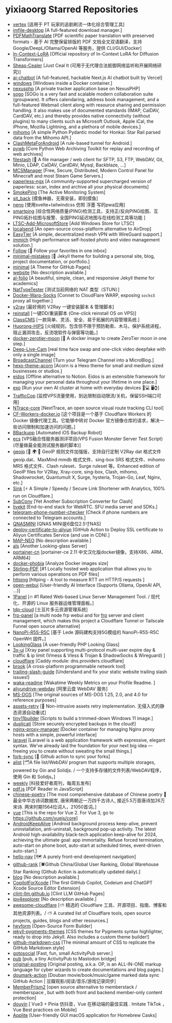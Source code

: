 # yixiaoorg Starred Repositories

- [vertex](https://github.com/vertex-app/vertex)	[适用于 PT 玩家的追剧刷流一体化综合管理工具]
- [imfile-desktop](https://github.com/imfile-io/imfile-desktop)	[A full-featured download manager.]
- [PDFMathTranslate](https://github.com/Byaidu/PDFMathTranslate)	[PDF scientific paper translation with preserved formats - 基于 AI 完整保留排版的 PDF 文档全文双语翻译，支持 Google/DeepL/Ollama/OpenAI 等服务，提供 CLI/GUI/Docker]
- [In-Context-LoRA](https://github.com/ali-vilab/In-Context-LoRA)	[Official repository of In-Context LoRA for Diffusion Transformers]
- [Sheas-Cealer](https://github.com/SpaceTimee/Sheas-Cealer)	[Just Ceal It (可用于无代理合法抵御网络监听和开展网络研究)]
- [ai-chatbot](https://github.com/vercel/ai-chatbot)	[A full-featured, hackable Next.js AI chatbot built by Vercel]
- [windows](https://github.com/dockur/windows)	[Windows inside a Docker container.]
- [nexusphp](https://github.com/xiaomlove/nexusphp)	[A private tracker application base on NexusPHP]
- [sogo](https://github.com/Alinto/sogo)	[SOGo is a very fast and scalable modern collaboration suite (groupware). It offers calendaring, address book management, and a full-featured Webmail client along with resource sharing and permission handling. It also makes use of documented standards (IMAP, CalDAV, CardDAV, etc.) and thereby provides native connectivity (without plugins) to many clients such as Microsoft Outlook, Apple iCal, the iPhone, Mozilla Lightning, and a plethora of mobile devices.]
- [mihomo](https://github.com/MetaCubeX/mihomo)	[A simple Python Pydantic model for Honkai: Star Rail parsed data from the Mihomo API.]
- [ClashMetaForAndroid](https://github.com/MetaCubeX/ClashMetaForAndroid)	[A rule-based tunnel for Android.]
- [pywb](https://github.com/webrecorder/pywb)	[Core Python Web Archiving Toolkit for replay and recording of web archives]
- [filestash](https://github.com/mickael-kerjean/filestash)	[🦄 A file manager / web client for SFTP, S3, FTP, WebDAV, Git, Minio, LDAP, CalDAV, CardDAV, Mysql, Backblaze, ...]
- [MCSManager](https://github.com/MCSManager/MCSManager)	[Free, Secure, Distributed, Modern Control Panel for Minecraft and most Steam Game Servers.]
- [paperless-ngx](https://github.com/paperless-ngx/paperless-ngx)	[A community-supported supercharged version of paperless: scan, index and archive all your physical documents]
- [SmokePing](https://github.com/oetiker/SmokePing)	[The Active Monitoring System]
- [sit_back](https://github.com/nijun008/sit_back)	[摸鱼神器，无需安装，即刻摸鱼]
- [neno](https://github.com/openneno/neno)	[使用svelte+tailwindcss 仿照 浮墨 写的pwa应用]
- [smartping](https://github.com/smartping/smartping)	[综合性网络质量(PING)检测工具，支持正/反向PING绘图、互PING拓扑绘图与报警、全国PING延迟地图与在线检测工具等功能 ]
- [LTSC-Add-MicrosoftStore](https://github.com/kkkgo/LTSC-Add-MicrosoftStore)	[Add Windows Store for LTSC]
- [localsend](https://github.com/localsend/localsend)	[An open-source cross-platform alternative to AirDrop]
- [EasyTier](https://github.com/EasyTier/EasyTier)	[A simple, decentralized mesh VPN with WireGuard support.]
- [immich](https://github.com/immich-app/immich)	[High performance self-hosted photo and video management solution.]
- [Follow](https://github.com/RSSNext/Follow)	[🧡 Follow your favorites in one inbox]
- [minimal-mistakes](https://github.com/mmistakes/minimal-mistakes)	[:triangular_ruler: Jekyll theme for building a personal site, blog, project documentation, or portfolio.]
- [minimal](https://github.com/orderedlist/minimal)	[A Theme for GitHub Pages]
- [website](https://github.com/jonbarron/website)	[No description available.]
- [al-folio](https://github.com/alshedivat/al-folio)	[A beautiful, simple, clean, and responsive Jekyll theme for academics]
- [NatTypeTester](https://github.com/HMBSbige/NatTypeTester)	[测试当前网络的 NAT 类型（STUN）]
- [Docker-Warp-Socks](https://github.com/Mon-ius/Docker-Warp-Socks)	[Connet to CloudFlare WARP, exposing `socks5` proxy all together.]
- [v2ray](https://github.com/233boy/v2ray)	[最好用的 V2Ray 一键安装脚本 & 管理脚本]
- [reinstall](https://github.com/bin456789/reinstall)	[一键DD/重装脚本 (One-click reinstall OS on VPS)]
- [ClassCMS](https://github.com/ClassCMS/ClassCMS)	[一款简单、灵活、安全、易于拓展的内容管理系统.]
- [Huorong-HIPS](https://github.com/Linzh7/Huorong-HIPS)	[火绒规则，包含但不限于预防勒索、木马，保护系统进程，阻止漏洞攻击，反流氓软件与弹窗等功能。]
- [docker-zerotier-moon](https://github.com/rwv/docker-zerotier-moon)	[🐳 A docker image to create ZeroTier moon in one step.]
- [Deep-Live-Cam](https://github.com/hacksider/Deep-Live-Cam)	[real time face swap and one-click video deepfake with only a single image]
- [BroadcastChannel](https://github.com/ccbikai/BroadcastChannel)	[Turn your Telegram Channel into a MicroBlog.]
- [hexo-theme-acorn](https://github.com/zhwangart/hexo-theme-acorn)	[Acorn is a Hexo theme for small and medium sized businesses or studios.]
- [eidos](https://github.com/mayneyao/eidos)	[Offline alternative to Notion. Eidos is an extensible framework for managing your personal data throughout your lifetime in one place.]
- [exo](https://github.com/exo-explore/exo)	[Run your own AI cluster at home with everyday devices 📱💻 🖥️⌚]
- [TrafficCop](https://github.com/ypq123456789/TrafficCop)	[监控VPS流量使用，到达限制自动限流/关机，保留SSH端口可用]
- [NTrace-core](https://github.com/nxtrace/NTrace-core)	[NextTrace, an open source visual route tracking CLI tool]
- [CF-Workers-docker.io](https://github.com/cmliu/CF-Workers-docker.io)	[这个项目是一个基于 Cloudflare Workers 的 Docker 镜像代理工具。它能够中转对 Docker 官方镜像仓库的请求，解决一些访问限制和加速访问的问题。]
- [BBackupp](https://github.com/Lakr233/BBackupp)	[Automated iOS Backup Robot]
- [ecs](https://github.com/spiritLHLS/ecs)	[VPS融合怪服务器测评项目(VPS Fusion Monster Server Test Script)(尽量做最全能测试服务器的脚本)]
- [geoip](https://github.com/Loyalsoldier/geoip)	[🌚 🌍 🌝 GeoIP 规则文件加强版，支持自行定制 V2Ray dat 格式文件 geoip.dat、MaxMind mmdb 格式文件、sing-box SRS 格式文件、mihomo MRS 格式文件、Clash ruleset、Surge ruleset 等。Enhanced edition of GeoIP files for V2Ray, Xray-core, sing-box, Clash, mihomo, Shadowrocket, Quantumult X, Surge, hysteria, Trojan-Go, Leaf, Nginx, etc.]
- [Sink](https://github.com/ccbikai/Sink)	[⚡ A Simple / Speedy / Secure Link Shortener with Analytics, 100% run on Cloudflare.]
- [SubConv](https://github.com/SubConv/SubConv)	[Yet Another Subscription Converter for Clash]
- [livekit](https://github.com/livekit/livekit)	[End-to-end stack for WebRTC. SFU media server and SDKs.]
- [telegram-phone-number-checker](https://github.com/bellingcat/telegram-phone-number-checker)	[Check if phone numbers are connected to Telegram accounts.]
- [QNASMINI](https://github.com/thunder439/QNASMINI)	[QNAS MINI是6盘位2.5寸NAS]
- [deploy-certificate-to-aliyun](https://github.com/Menci/deploy-certificate-to-aliyun)	[GitHub Action to Deploy SSL certificate to Aliyun Certificates Service (and use in CDN).]
- [MAP-NEO](https://github.com/multimodal-art-projection/MAP-NEO)	[No description available.]
- [als](https://github.com/wikihost-opensource/als)	[Another Looking-glass Server]
- [portainer-cn](https://github.com/outlovecn/portainer-cn)	[portainer-ce 2.11 中文汉化版docker镜像，支持X86、ARM、ARM64]
- [docker-phobia](https://github.com/remorses/docker-phobia)	[Analyze Docker images size]
- [Stirling-PDF](https://github.com/Stirling-Tools/Stirling-PDF)	[#1 Locally hosted web application that allows you to perform various operations on PDF files]
- [httping](https://github.com/pjperez/httping)	[httping - A tool to measure RTT on HTTP/S requests ]
- [open-webui](https://github.com/open-webui/open-webui)	[User-friendly AI Interface (Supports Ollama, OpenAI API, ...)]
- [1Panel](https://github.com/1Panel-dev/1Panel)	[🔥 #1 Rated Web-based Linux Server Management Tool. / 现代化、开源的 Linux 服务器运维管理面板。]
- [tdp-cloud](https://github.com/opentdp/tdp-cloud)	[土豆片多云资源管理系统]
- [frp-panel](https://github.com/VaalaCat/frp-panel)	[a multi node frp webui and for [frp](https://github.com/fatedier/frp) server and client management, which makes this project a Cloudflare Tunnel or Tailscale Funnel open source alternative]
- [NanoPi-R5S-R5C](https://github.com/Siriling/NanoPi-R5S-R5C)	[基于 Lede 源码建构支持5G模组的 NanoPi-R5S-R5C OpenWrt 固件。]
- [LookingGlass](https://github.com/ILLKX/LookingGlass)	[A user-friendly PHP Looking Glass]
- [3x-ui](https://github.com/MHSanaei/3x-ui)	[Xray panel supporting multi-protocol multi-user expire day & traffic & ip limit (Vmess & Vless & Trojan &  ShadowSocks & Wireguard) ]
- [cloudflare](https://github.com/caddy-dns/cloudflare)	[Caddy module: dns.providers.cloudflare]
- [brook](https://github.com/txthinking/brook)	[A cross-platform programmable network tool]
- [trailing-slash-guide](https://github.com/slorber/trailing-slash-guide)	[Understand and fix your static website trailing slash issues!]
- [waka-readme](https://github.com/athul/waka-readme)	[Wakatime Weekly Metrics on your Profile Readme. ]
- [aliyundrive-webdav](https://github.com/messense/aliyundrive-webdav)	[阿里云盘 WebDAV 服务]
- [MS-DOS](https://github.com/microsoft/MS-DOS)	[The original sources of MS-DOS 1.25, 2.0, and 4.0 for reference purposes]
- [assets-retry](https://github.com/Nikaple/assets-retry)	[:repeat: Non-intrusive assets retry implementation. 无侵入式的静态资源自动重试]
- [tiny11builder](https://github.com/ntdevlabs/tiny11builder)	[Scripts to build a trimmed-down Windows 11 image.]
- [duplicati](https://github.com/duplicati/duplicati)	[Store securely encrypted backups in the cloud!]
- [nginx-proxy-manager](https://github.com/NginxProxyManager/nginx-proxy-manager)	[Docker container for managing Nginx proxy hosts with a simple, powerful interface]
- [laravel](https://github.com/laravel/laravel)	[Laravel is a web application framework with expressive, elegant syntax. We’ve already laid the foundation for your next big idea — freeing you to create without sweating the small things.]
- [fork-sync](https://github.com/tgymnich/fork-sync)	[🔄 Github action to sync your forks]
- [alist](https://github.com/AlistGo/alist)	[🗂️A file list/WebDAV program that supports multiple storages, powered by Gin and Solidjs. / 一个支持多存储的文件列表/WebDAV程序，使用 Gin 和 Solidjs。]
- [weekly](https://github.com/ruanyf/weekly)	[科技爱好者周刊，每周五发布]
- [pdf.js](https://github.com/mozilla/pdf.js)	[PDF Reader in JavaScript]
- [chinese-poetry](https://github.com/chinese-poetry/chinese-poetry)	[The most comprehensive database of Chinese poetry 🧶最全中华古诗词数据库,  唐宋两朝近一万四千古诗人,  接近5.5万首唐诗加26万宋诗.  两宋时期1564位词人，21050首词。]
- [vue](https://github.com/vuejs/vue)	[This is the repo for Vue 2. For Vue 3, go to https://github.com/vuejs/core]
- [AndroidKeepAlive](https://github.com/fgkeepalive/AndroidKeepAlive)	[Android background process keep-alive, prevent uninstallation, anti-uninstall, background pop-up activity. The latest Android high-availability black-tech application keep-alive for 2024, achieving the ultimate goal: app immortality. Refuse forced termination, auto-start on phone boot, auto-start at scheduled times, event-driven auto-start.]
- [hello-nav](https://github.com/hello-nav/hello-nav)	[🗺  A purely front-end development navigation]
- [github-rank](https://github.com/jaywcjlove/github-rank)	[🕷️Github China/Global User Ranking, Global Warehouse Star Ranking (Github Action is automatically updated daily).]
- [blog](https://github.com/ninehills/blog)	[No description available.]
- [CopilotForXcode](https://github.com/intitni/CopilotForXcode)	[The first GitHub Copilot, Codeium and ChatGPT Xcode Source Editor Extension]
- [clint-llm.github.io](https://github.com/clint-llm/clint-llm.github.io)	[Clint LLM GitHub Pages]
- [ipv4explorer](https://github.com/davidbullado/ipv4explorer)	[No description available.]
- [awesome-cloudflare](https://github.com/zhuima/awesome-cloudflare)	[⛅️ 精选的 Cloudflare 工具、开源项目、指南、博客和其他资源列表。/ ⛅️ A curated list of Cloudflare tools, open source projects, guides, blogs and other resources.]
- [heyform](https://github.com/heyform/heyform)	[Open-Source Form Builder]
- [jekyll-pygments-themes](https://github.com/jwarby/jekyll-pygments-themes)	[CSS themes for Pygments syntax highlighter, ready to drop into Jekyll.  Also includes a custom theme builder!]
- [github-markdown-css](https://github.com/sindresorhus/github-markdown-css)	[The minimal amount of CSS to replicate the GitHub Markdown style]
- [gotosocial](https://github.com/superseriousbusiness/gotosocial)	[Fast, fun, small ActivityPub server.]
- [pub](https://github.com/davecheney/pub)	[pub, a tiny ActivityPub to Mastodon bridge]
- [original-posting](https://github.com/thautwarm/original-posting)	[Original posting, a.k.a. OP, is an ALL-IN-ONE markup language for cyber wizards to create documentations and blog pages.]
- [doumark-action](https://github.com/lizheming/doumark-action)	[Douban movie/book/music/game marked data sync GitHub Action | 豆瓣观影/阅读/音乐/游戏记录同步]
- [MemberPrism2](https://github.com/easychen/MemberPrism2)	[open source alternative to memberstack / memberspace , but with both front and backend member-only content protection]
- [douyin](https://github.com/zyronon/douyin)	[ Vue3 + Pinia 仿抖音，Vue 在移动端的最佳实践 .  Imitate TikTok ，Vue Best practices on Mobile]
- [Applite](https://github.com/milanvarady/Applite)	[User-friendly GUI macOS application for Homebrew Casks]
